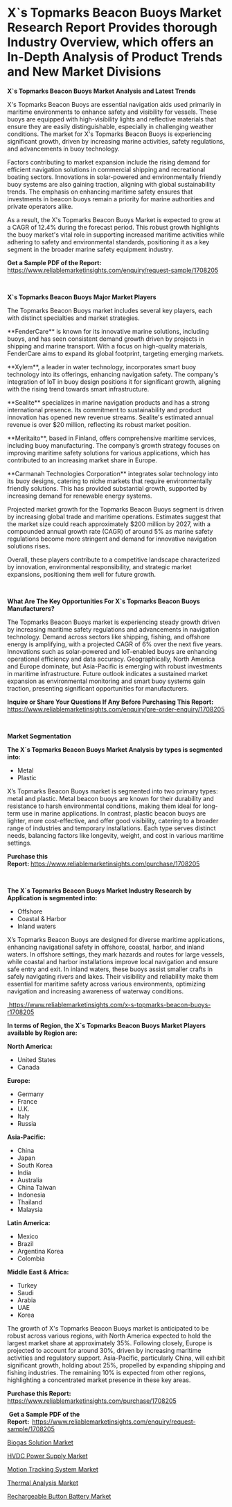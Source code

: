 <p><h1>X`s Topmarks Beacon Buoys Market Research Report Provides thorough Industry Overview, which offers an In-Depth Analysis of Product Trends and New Market Divisions</h1></p><p><strong>X`s Topmarks Beacon Buoys Market Analysis and Latest Trends</strong></p>
<p><p>X's Topmarks Beacon Buoys are essential navigation aids used primarily in maritime environments to enhance safety and visibility for vessels. These buoys are equipped with high-visibility lights and reflective materials that ensure they are easily distinguishable, especially in challenging weather conditions. The market for X's Topmarks Beacon Buoys is experiencing significant growth, driven by increasing marine activities, safety regulations, and advancements in buoy technology.</p><p>Factors contributing to market expansion include the rising demand for efficient navigation solutions in commercial shipping and recreational boating sectors. Innovations in solar-powered and environmentally friendly buoy systems are also gaining traction, aligning with global sustainability trends. The emphasis on enhancing maritime safety ensures that investments in beacon buoys remain a priority for marine authorities and private operators alike.</p><p>As a result, the X's Topmarks Beacon Buoys Market is expected to grow at a CAGR of 12.4% during the forecast period. This robust growth highlights the buoy market's vital role in supporting increased maritime activities while adhering to safety and environmental standards, positioning it as a key segment in the broader marine safety equipment industry.</p></p>
<p><strong>Get a Sample PDF of the Report:&nbsp;</strong> <a href="https://www.reliablemarketinsights.com/enquiry/request-sample/1708205?utm_campaign=1399&utm_medium=2&utm_source=Github&utm_content=ia&utm_term=07102024&utm_id=xs-topmarks-beacon-buoys">https://www.reliablemarketinsights.com/enquiry/request-sample/1708205</a></p>
<p>&nbsp;</p>
<p><strong>X`s Topmarks Beacon Buoys Major Market Players</strong></p>
<p><p>The Topmarks Beacon Buoys market includes several key players, each with distinct specialties and market strategies. </p><p>**FenderCare** is known for its innovative marine solutions, including buoys, and has seen consistent demand growth driven by projects in shipping and marine transport. With a focus on high-quality materials, FenderCare aims to expand its global footprint, targeting emerging markets.</p><p>**Xylem**, a leader in water technology, incorporates smart buoy technology into its offerings, enhancing navigation safety. The company's integration of IoT in buoy design positions it for significant growth, aligning with the rising trend towards smart infrastructure.</p><p>**Sealite** specializes in marine navigation products and has a strong international presence. Its commitment to sustainability and product innovation has opened new revenue streams. Sealite's estimated annual revenue is over $20 million, reflecting its robust market position.</p><p>**Meritaito**, based in Finland, offers comprehensive maritime services, including buoy manufacturing. The company’s growth strategy focuses on improving maritime safety solutions for various applications, which has contributed to an increasing market share in Europe.</p><p>**Carmanah Technologies Corporation** integrates solar technology into its buoy designs, catering to niche markets that require environmentally friendly solutions. This has provided substantial growth, supported by increasing demand for renewable energy systems.</p><p>Projected market growth for the Topmarks Beacon Buoys segment is driven by increasing global trade and maritime operations. Estimates suggest that the market size could reach approximately $200 million by 2027, with a compounded annual growth rate (CAGR) of around 5% as marine safety regulations become more stringent and demand for innovative navigation solutions rises.</p><p>Overall, these players contribute to a competitive landscape characterized by innovation, environmental responsibility, and strategic market expansions, positioning them well for future growth.</p></p>
<p>&nbsp;</p>
<p><strong>What Are The Key Opportunities For X`s Topmarks Beacon Buoys Manufacturers?</strong></p>
<p><p>The Topmarks Beacon Buoys market is experiencing steady growth driven by increasing maritime safety regulations and advancements in navigation technology. Demand across sectors like shipping, fishing, and offshore energy is amplifying, with a projected CAGR of 6% over the next five years. Innovations such as solar-powered and IoT-enabled buoys are enhancing operational efficiency and data accuracy. Geographically, North America and Europe dominate, but Asia-Pacific is emerging with robust investments in maritime infrastructure. Future outlook indicates a sustained market expansion as environmental monitoring and smart buoy systems gain traction, presenting significant opportunities for manufacturers.</p></p>
<p><strong>Inquire or Share Your Questions If Any Before Purchasing This Report:</strong> <a href="https://www.reliablemarketinsights.com/enquiry/pre-order-enquiry/1708205?utm_campaign=1399&utm_medium=2&utm_source=Github&utm_content=ia&utm_term=07102024&utm_id=xs-topmarks-beacon-buoys">https://www.reliablemarketinsights.com/enquiry/pre-order-enquiry/1708205</a></p>
<p>&nbsp;</p>
<p><strong>Market Segmentation</strong></p>
<p><strong>The X`s Topmarks Beacon Buoys Market Analysis by types is segmented into:</strong></p>
<p><ul><li>Metal</li><li>Plastic</li></ul></p>
<p><p>X’s Topmarks Beacon Buoys market is segmented into two primary types: metal and plastic. Metal beacon buoys are known for their durability and resistance to harsh environmental conditions, making them ideal for long-term use in marine applications. In contrast, plastic beacon buoys are lighter, more cost-effective, and offer good visibility, catering to a broader range of industries and temporary installations. Each type serves distinct needs, balancing factors like longevity, weight, and cost in various maritime settings.</p></p>
<p><strong>Purchase this Report:&nbsp;</strong><a href="https://www.reliablemarketinsights.com/purchase/1708205?utm_campaign=1399&utm_medium=2&utm_source=Github&utm_content=ia&utm_term=07102024&utm_id=xs-topmarks-beacon-buoys">https://www.reliablemarketinsights.com/purchase/1708205</a></p>
<p>&nbsp;</p>
<p><strong>The X`s Topmarks Beacon Buoys Market Industry Research by Application is segmented into:</strong></p>
<p><ul><li>Offshore</li><li>Coastal & Harbor</li><li>Inland waters</li></ul></p>
<p><p>X’s Topmarks Beacon Buoys are designed for diverse maritime applications, enhancing navigational safety in offshore, coastal, harbor, and inland waters. In offshore settings, they mark hazards and routes for large vessels, while coastal and harbor installations improve local navigation and ensure safe entry and exit. In inland waters, these buoys assist smaller crafts in safely navigating rivers and lakes. Their visibility and reliability make them essential for maritime safety across various environments, optimizing navigation and increasing awareness of waterway conditions.</p></p>
<p><a href="https://www.reliablemarketinsights.com/x-s-topmarks-beacon-buoys-r1708205?utm_campaign=1399&utm_medium=2&utm_source=Github&utm_content=ia&utm_term=07102024&utm_id=xs-topmarks-beacon-buoys">&nbsp;https://www.reliablemarketinsights.com/x-s-topmarks-beacon-buoys-r1708205</a></p>
<p><strong>In terms of Region, the X`s Topmarks Beacon Buoys Market Players available by Region are:</strong></p>
<p>
    <p> <strong> North America: </strong>
        <ul>
            <li>United States</li>
            <li>Canada</li>
        </ul>
        </p> 
    <p> <strong> Europe: </strong>
        <ul>
            <li>Germany</li>
            <li>France</li>
            <li>U.K.</li>
            <li>Italy</li>
            <li>Russia</li>
        </ul>
        </p> 
    <p> <strong> Asia-Pacific: </strong>
        <ul>
            <li>China</li>
            <li>Japan</li>
            <li>South Korea</li>
            <li>India</li>
            <li>Australia</li>
            <li>China Taiwan</li>
            <li>Indonesia</li>
            <li>Thailand</li>
            <li>Malaysia</li>
        </ul>
        </p> 
    <p> <strong> Latin America: </strong>
        <ul>
            <li>Mexico</li>
            <li>Brazil</li>
            <li>Argentina Korea</li>
            <li>Colombia</li>
        </ul>
        </p> 
    <p> <strong> Middle East & Africa: </strong>
        <ul>
            <li>Turkey</li>
            <li>Saudi</li>
            <li>Arabia</li>
            <li>UAE</li>
            <li>Korea</li>
        </ul>
    </p>
    </p>
<p><p>The growth of X's Topmarks Beacon Buoys market is anticipated to be robust across various regions, with North America expected to hold the largest market share at approximately 35%. Following closely, Europe is projected to account for around 30%, driven by increasing maritime activities and regulatory support. Asia-Pacific, particularly China, will exhibit significant growth, holding about 25%, propelled by expanding shipping and fishing industries. The remaining 10% is expected from other regions, highlighting a concentrated market presence in these key areas.</p></p>
<p><strong>Purchase this Report: </strong><a href="https://www.reliablemarketinsights.com/purchase/1708205?utm_campaign=1399&utm_medium=2&utm_source=Github&utm_content=ia&utm_term=07102024&utm_id=xs-topmarks-beacon-buoys">https://www.reliablemarketinsights.com/purchase/1708205</a></p>
<p>&nbsp;<strong>Get a Sample PDF of the Report:&nbsp;&nbsp;</strong><a href="https://www.reliablemarketinsights.com/enquiry/request-sample/1708205?utm_campaign=1399&utm_medium=2&utm_source=Github&utm_content=ia&utm_term=07102024&utm_id=xs-topmarks-beacon-buoys">https://www.reliablemarketinsights.com/enquiry/request-sample/1708205</a></p>
<p><strong></strong></p>
<p><p><a href="https://issuu.com/reportprime-2/docs/biogas-solution-market-size-2030.pp_1273cb1336db5f?utm_campaign=1399&utm_medium=2&utm_source=Github&utm_content=ia&utm_term=07102024&utm_id=xs-topmarks-beacon-buoys">Biogas Solution Market</a></p><p><a href="https://www.linkedin.com/pulse/hvdc-power-supply-market-forecast-global-trends-analysis-from-g5qbf?utm_campaign=1399&utm_medium=2&utm_source=Github&utm_content=ia&utm_term=07102024&utm_id=xs-topmarks-beacon-buoys">HVDC Power Supply Market</a></p><p><a href="https://www.linkedin.com/pulse/motion-tracking-system-market-drivers-challenges-forecast-khjcf?utm_campaign=1399&utm_medium=2&utm_source=Github&utm_content=ia&utm_term=07102024&utm_id=xs-topmarks-beacon-buoys">Motion Tracking System Market</a></p><p><a href="https://www.linkedin.com/pulse/thermal-analysis-market-global-regional-focus-region-country-level-7i8fe?utm_campaign=1399&utm_medium=2&utm_source=Github&utm_content=ia&utm_term=07102024&utm_id=xs-topmarks-beacon-buoys">Thermal Analysis Market</a></p><p><a href="https://issuu.com/reportprime-2/docs/rechargeable-button-battery-market-_9ce3d3b4b7ab5f?utm_campaign=1399&utm_medium=2&utm_source=Github&utm_content=ia&utm_term=07102024&utm_id=xs-topmarks-beacon-buoys">Rechargeable Button Battery Market</a></p></p>